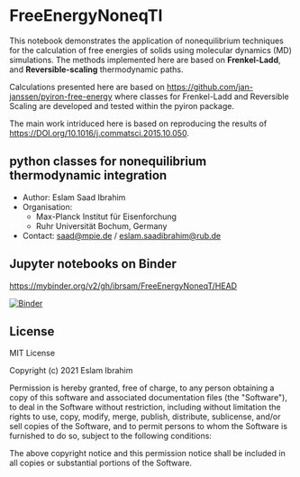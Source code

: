 # FreeEnergyNoneqTI
This notebook demonstrates the application of nonequilibrium techniques for the calculation of free energies of solids using molecular dynamics (MD) simulations. The methods implemented here are based on **Frenkel-Ladd**, and **Reversible-scaling** thermodynamic paths. 

Calculations presented here are based on https://github.com/jan-janssen/pyiron-free-energy where classes for Frenkel-Ladd and Reversible Scaling are developed and tested within the pyiron package.

The main work intriduced here is based on reproducing the results of https://DOI.org/10.1016/j.commatsci.2015.10.050.

## python classes for nonequilibrium thermodynamic integration
  - Author: Eslam Saad  Ibrahim
  - Organisation: 
    - Max-Planck Institut für Eisenforchung 
    - Ruhr Universität Bochum, Germany
  - Contact: saad@mpie.de / eslam.saadibrahim@rub.de

## Jupyter notebooks on Binder
https://mybinder.org/v2/gh/ibrsam/FreeEnergyNoneqT/HEAD

[![Binder](https://mybinder.org/badge_logo.svg)](https://mybinder.org/v2/gh/ibrsam/FreeEnergyNoneqT/HEAD)

## License
MIT License

Copyright (c) 2021 Eslam Ibrahim

Permission is hereby granted, free of charge, to any person obtaining a copy
of this software and associated documentation files (the "Software"), to deal
in the Software without restriction, including without limitation the rights
to use, copy, modify, merge, publish, distribute, sublicense, and/or sell
copies of the Software, and to permit persons to whom the Software is
furnished to do so, subject to the following conditions:

The above copyright notice and this permission notice shall be included in all
copies or substantial portions of the Software.
